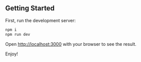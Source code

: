 ## Getting Started

First, run the development server:

```bash
npm i
npm run dev
```

Open [http://localhost:3000](http://localhost:3000) with your browser to see the result.

Enjoy!